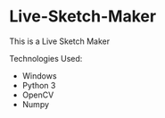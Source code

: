 # Live-Sketch-Maker

This is a Live Sketch Maker

Technologies Used:

* Windows
* Python 3
* OpenCV
* Numpy


